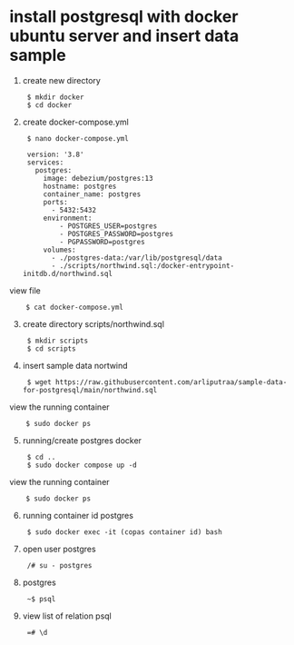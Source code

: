 # install postgresql with docker ubuntu server and insert data sample

1. create new directory

        $ mkdir docker
        $ cd docker
2. create docker-compose.yml 

        $ nano docker-compose.yml

        version: '3.8'
        services:
          postgres:
            image: debezium/postgres:13    
            hostname: postgres 
            container_name: postgres  
            ports:
              - 5432:5432
            environment:
                - POSTGRES_USER=postgres
                - POSTGRES_PASSWORD=postgres
                - PGPASSWORD=postgres
            volumes:
              - ./postgres-data:/var/lib/postgresql/data
              - ./scripts/northwind.sql:/docker-entrypoint-initdb.d/northwind.sql
      
 view file 
        
        $ cat docker-compose.yml

3. create directory scripts/northwind.sql

        $ mkdir scripts 
        $ cd scripts
        
4. insert sample data nortwind

        $ wget https://raw.githubusercontent.com/arliputraa/sample-data-for-postgresql/main/northwind.sql

view the running container

        $ sudo docker ps

5. running/create postgres docker

        $ cd ..
        $ sudo docker compose up -d
        
view the running container

        $ sudo docker ps

6. running container id postgres

        $ sudo docker exec -it (copas container id) bash

7. open user postgres

        /# su - postgres
8. postgres

        ~$ psql

9. view list of relation psql

        =# \d




